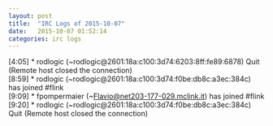 ```yaml
---
layout: post
title:  "IRC Logs of 2015-10-07"
date:   2015-10-07 01:52:14
categories: irc logs
---
```

<span class="irc-date">[4:05]</span> <span class="irc-navy">* rodlogic (~rodlogic@2601:18a:c100:3d74:6203:8ff:fe89:6878) Quit (Remote host closed the connection)</span><br />
<span class="irc-date">[8:59]</span> <span class="irc-green">* rodlogic (~rodlogic@2601:18a:c100:3d74:f0be:db8c:a3ec:384c) has joined #flink</span><br />
<span class="irc-date">[9:09]</span> <span class="irc-green">* fpompermaier (~Flavio@net203-177-029.mclink.it) has joined #flink</span><br />
<span class="irc-date">[9:20]</span> <span class="irc-navy">* rodlogic (~rodlogic@2601:18a:c100:3d74:f0be:db8c:a3ec:384c) Quit (Remote host closed the connection)</span><br />
